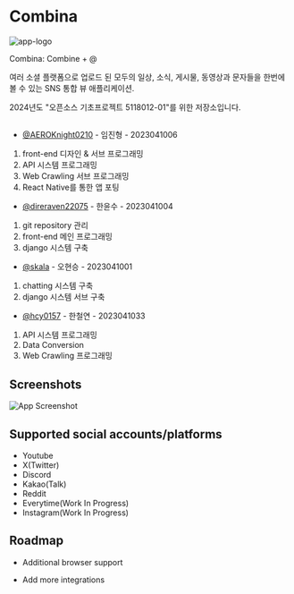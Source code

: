 # Combina
![app-logo](https://github.com/DireRaven22075/202401_Project/assets/19562627/cda47f99-0136-4200-9a23-bef7a699111b)

Combina: Combine + @

여러 소셜 플랫폼으로 업로드 된 모두의 일상, 소식, 게시물, 동영상과 문자들을 한번에 볼 수 있는 SNS 통합 뷰 애플리케이션.

2024년도 "오픈소스 기초프로젝트 5118012-01"를 위한 저장소입니다.

## 

- [@AEROKnight0210](https://github.com/AEROKnight0210) - 임진형 - 2023041006
1. front-end 디자인 & 서브 프로그래밍
2. API 시스템 프로그래밍
3. Web Crawling 서브 프로그래밍
4. React Native를 통한 앱 포팅

- [@direraven22075](https://www.github.com/DireRaven22075) - 한윤수 - 2023041004
1. git repository 관리
2. front-end 메인 프로그래밍
3. django 시스템 구축

- [@skala](https://www.github.com/scalar0114) - 오현승 - 2023041001
1. chatting 시스템 구축
2. django 시스템 서브 구축

- [@hcy0157](https://github.com/hcy0157) - 한철연 - 2023041033
1. API 시스템 프로그래밍
2. Data Conversion
3. Web Crawling 프로그래밍

## Screenshots

![App Screenshot](https://via.placeholder.com/468x300?text=App+Screenshot+Here)

## Supported social accounts/platforms

- Youtube
- X(Twitter)
- Discord
- Kakao(Talk)
- Reddit
- Everytime(Work In Progress)
- Instagram(Work In Progress)


## Roadmap

- Additional browser support

- Add more integrations
